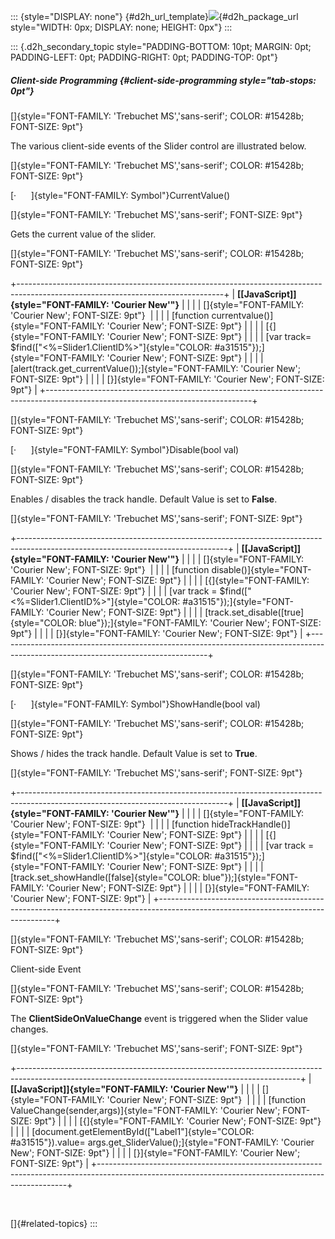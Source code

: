 ::: {style="DISPLAY: none"}
[](ms-xhelp:///?Id=d2h_url_template){#d2h_url_template}![](!package_url!){#d2h_package_url style="WIDTH: 0px; DISPLAY: none; HEIGHT: 0px"}
:::

::: {.d2h_secondary_topic style="PADDING-BOTTOM: 10pt; MARGIN: 0pt; PADDING-LEFT: 0pt; PADDING-RIGHT: 0pt; PADDING-TOP: 0pt"}
##### Client-side Programming {#client-side-programming style="tab-stops: 0pt"}

[]{style="FONT-FAMILY: 'Trebuchet MS','sans-serif'; COLOR: #15428b; FONT-SIZE: 9pt"} 

The various client-side events of the Slider control are illustrated below.

[]{style="FONT-FAMILY: 'Trebuchet MS','sans-serif'; COLOR: #15428b; FONT-SIZE: 9pt"} 

[·      ]{style="FONT-FAMILY: Symbol"}CurrentValue()

[]{style="FONT-FAMILY: 'Trebuchet MS','sans-serif'; FONT-SIZE: 9pt"} 

Gets the current value of the slider.

[]{style="FONT-FAMILY: 'Trebuchet MS','sans-serif'; COLOR: #15428b; FONT-SIZE: 9pt"} 

+---------------------------------------------------------------------------------------------------------------------------------+
| **[\[JavaScript\]]{style="FONT-FAMILY: 'Courier New'"}**                                                                        |
|                                                                                                                                 |
| []{style="FONT-FAMILY: 'Courier New'; FONT-SIZE: 9pt"}                                                                          |
|                                                                                                                                 |
| [function currentvalue()]{style="FONT-FAMILY: 'Courier New'; FONT-SIZE: 9pt"}                                                   |
|                                                                                                                                 |
| [{]{style="FONT-FAMILY: 'Courier New'; FONT-SIZE: 9pt"}                                                                         |
|                                                                                                                                 |
| [var track= \$find([\"\<%=Slider1.ClientID%\>\"]{style="COLOR: #a31515"});]{style="FONT-FAMILY: 'Courier New'; FONT-SIZE: 9pt"} |
|                                                                                                                                 |
| [alert(track.get_currentValue());]{style="FONT-FAMILY: 'Courier New'; FONT-SIZE: 9pt"}                                          |
|                                                                                                                                 |
| [}]{style="FONT-FAMILY: 'Courier New'; FONT-SIZE: 9pt"}                                                                         |
+---------------------------------------------------------------------------------------------------------------------------------+

[]{style="FONT-FAMILY: 'Trebuchet MS','sans-serif'; COLOR: #15428b; FONT-SIZE: 9pt"} 

[·      ]{style="FONT-FAMILY: Symbol"}Disable(bool val)

[]{style="FONT-FAMILY: 'Trebuchet MS','sans-serif'; COLOR: #15428b; FONT-SIZE: 9pt"} 

Enables / disables the track handle. Default Value is set to **False**.

[]{style="FONT-FAMILY: 'Trebuchet MS','sans-serif'; FONT-SIZE: 9pt"} 

+----------------------------------------------------------------------------------------------------------------------------------+
| **[\[JavaScript\]]{style="FONT-FAMILY: 'Courier New'"}**                                                                         |
|                                                                                                                                  |
| []{style="FONT-FAMILY: 'Courier New'; FONT-SIZE: 9pt"}                                                                           |
|                                                                                                                                  |
| [function disable()]{style="FONT-FAMILY: 'Courier New'; FONT-SIZE: 9pt"}                                                         |
|                                                                                                                                  |
| [{]{style="FONT-FAMILY: 'Courier New'; FONT-SIZE: 9pt"}                                                                          |
|                                                                                                                                  |
| [var track = \$find([\"\<%=Slider1.ClientID%\>\"]{style="COLOR: #a31515"});]{style="FONT-FAMILY: 'Courier New'; FONT-SIZE: 9pt"} |
|                                                                                                                                  |
| [track.set_disable([true]{style="COLOR: blue"});]{style="FONT-FAMILY: 'Courier New'; FONT-SIZE: 9pt"}                            |
|                                                                                                                                  |
| [}]{style="FONT-FAMILY: 'Courier New'; FONT-SIZE: 9pt"}                                                                          |
+----------------------------------------------------------------------------------------------------------------------------------+

[]{style="FONT-FAMILY: 'Trebuchet MS','sans-serif'; COLOR: #15428b; FONT-SIZE: 9pt"} 

[·      ]{style="FONT-FAMILY: Symbol"}ShowHandle(bool val)

[]{style="FONT-FAMILY: 'Trebuchet MS','sans-serif'; COLOR: #15428b; FONT-SIZE: 9pt"} 

Shows / hides the track handle. Default Value is set to **True**.

[]{style="FONT-FAMILY: 'Trebuchet MS','sans-serif'; FONT-SIZE: 9pt"} 

+----------------------------------------------------------------------------------------------------------------------------------+
| **[\[JavaScript\]]{style="FONT-FAMILY: 'Courier New'"}**                                                                         |
|                                                                                                                                  |
| []{style="FONT-FAMILY: 'Courier New'; FONT-SIZE: 9pt"}                                                                           |
|                                                                                                                                  |
| [function hideTrackHandle()]{style="FONT-FAMILY: 'Courier New'; FONT-SIZE: 9pt"}                                                 |
|                                                                                                                                  |
| [{]{style="FONT-FAMILY: 'Courier New'; FONT-SIZE: 9pt"}                                                                          |
|                                                                                                                                  |
| [var track = \$find([\"\<%=Slider1.ClientID%\>\"]{style="COLOR: #a31515"});]{style="FONT-FAMILY: 'Courier New'; FONT-SIZE: 9pt"} |
|                                                                                                                                  |
| [track.set_showHandle([false]{style="COLOR: blue"});]{style="FONT-FAMILY: 'Courier New'; FONT-SIZE: 9pt"}                        |
|                                                                                                                                  |
| [}]{style="FONT-FAMILY: 'Courier New'; FONT-SIZE: 9pt"}                                                                          |
+----------------------------------------------------------------------------------------------------------------------------------+

[]{style="FONT-FAMILY: 'Trebuchet MS','sans-serif'; COLOR: #15428b; FONT-SIZE: 9pt"} 

Client-side Event

[]{style="FONT-FAMILY: 'Trebuchet MS','sans-serif'; COLOR: #15428b; FONT-SIZE: 9pt"} 

The **ClientSideOnValueChange** event is triggered when the Slider value changes.

[]{style="FONT-FAMILY: 'Trebuchet MS','sans-serif'; FONT-SIZE: 9pt"} 

+----------------------------------------------------------------------------------------------------------------------------------------------------+
| **[\[JavaScript\]]{style="FONT-FAMILY: 'Courier New'"}**                                                                                           |
|                                                                                                                                                    |
| []{style="FONT-FAMILY: 'Courier New'; FONT-SIZE: 9pt"}                                                                                             |
|                                                                                                                                                    |
| [function ValueChange(sender,args)]{style="FONT-FAMILY: 'Courier New'; FONT-SIZE: 9pt"}                                                            |
|                                                                                                                                                    |
| [{]{style="FONT-FAMILY: 'Courier New'; FONT-SIZE: 9pt"}                                                                                            |
|                                                                                                                                                    |
| [document.getElementById([\"Label1\"]{style="COLOR: #a31515"}).value= args.get_SliderValue();]{style="FONT-FAMILY: 'Courier New'; FONT-SIZE: 9pt"} |
|                                                                                                                                                    |
| [}]{style="FONT-FAMILY: 'Courier New'; FONT-SIZE: 9pt"}                                                                                            |
+----------------------------------------------------------------------------------------------------------------------------------------------------+

 

[]{#related-topics}
:::
